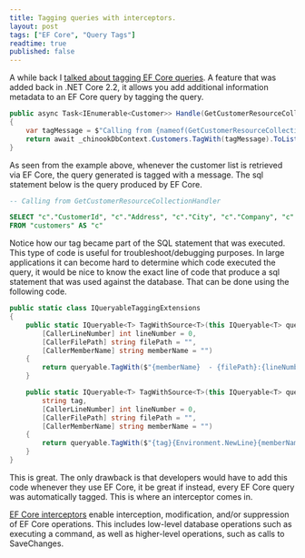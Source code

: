 ```yaml
---
title: Tagging queries with interceptors.
layout: post
tags: ["EF Core", "Query Tags"]
readtime: true
published: false
---
```


A while back I [talked about tagging EF Core queries](https://www.yunier.dev/2020-12-09-Tagging-EF-Core-Queries/). A feature that was added back in .NET Core 2.2, it allows you add additional information metadata to an EF Core query by tagging the query. 

```c#
public async Task<IEnumerable<Customer>> Handle(GetCustomerResourceCollectionCommand request, CancellationToken cancellationToken)
{
    var tagMessage = $"Calling from {nameof(GetCustomerResourceCollectionHandler)}";
    return await _chinookDbContext.Customers.TagWith(tagMessage).ToListAsync(cancellationToken);
}
```

As seen from the example above, whenever the customer list is retrieved via EF Core, the query generated is tagged with a message. The sql statement below is the query produced by EF Core.

```sql
-- Calling from GetCustomerResourceCollectionHandler

SELECT "c"."CustomerId", "c"."Address", "c"."City", "c"."Company", "c"."Country", "c"."Email", "c"."Fax", "c"."FirstName", "c"."LastName", "c"."Phone", "c"."PostalCode", "c"."State", "c"."SupportRepId"
FROM "customers" AS "c"
```

Notice how our tag became part of the SQL statement that was executed. This type of code is useful for troubleshoot/debugging purposes. In large applications it can become hard to determine which code executed the query, it would be nice to know the exact line of code that produce a sql statement that was used against the database. That can be done using the following code.

```c#
public static class IQueryableTaggingExtensions
{
    public static IQueryable<T> TagWithSource<T>(this IQueryable<T> queryable,
        [CallerLineNumber] int lineNumber = 0,
        [CallerFilePath] string filePath = "",
        [CallerMemberName] string memberName = "")
    {
        return queryable.TagWith($"{memberName}  - {filePath}:{lineNumber}");
    }

    public static IQueryable<T> TagWithSource<T>(this IQueryable<T> queryable,
        string tag,
        [CallerLineNumber] int lineNumber = 0,
        [CallerFilePath] string filePath = "",
        [CallerMemberName] string memberName = "")
    {
        return queryable.TagWith($"{tag}{Environment.NewLine}{memberName}  - {filePath}:{lineNumber}");
    }
}
```

This is great. The only drawback is that developers would have to add this code whenever they use EF Core, it be great if instead, every EF Core query was automatically tagged. This is where an interceptor comes in. 

[EF Core interceptors](https://docs.microsoft.com/en-us/ef/core/logging-events-diagnostics/interceptors) enable interception, modification, and/or suppression of EF Core operations. This includes low-level database operations such as executing a command, as well as higher-level operations, such as calls to SaveChanges.

